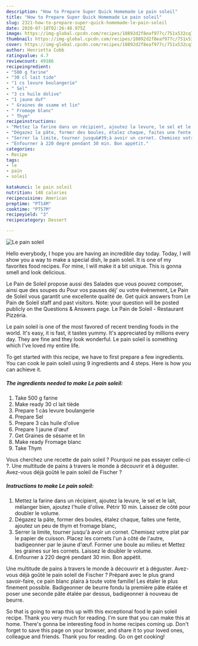 ```yaml
---
description: "How to Prepare Super Quick Homemade Le pain soleil"
title: "How to Prepare Super Quick Homemade Le pain soleil"
slug: 2321-how-to-prepare-super-quick-homemade-le-pain-soleil
date: 2020-07-18T02:26:48.975Z
image: https://img-global.cpcdn.com/recipes/18892d2f8eaf977c/751x532cq70/le-pain-soleil-photo-principale-de-la-recette.jpg
thumbnail: https://img-global.cpcdn.com/recipes/18892d2f8eaf977c/751x532cq70/le-pain-soleil-photo-principale-de-la-recette.jpg
cover: https://img-global.cpcdn.com/recipes/18892d2f8eaf977c/751x532cq70/le-pain-soleil-photo-principale-de-la-recette.jpg
author: Henrietta Cobb
ratingvalue: 4.7
reviewcount: 49186
recipeingredient:
- "500 g farine"
- "30 cl lait tide"
- "1 cs levure boulangerie"
- " Sel"
- "3 cs huile dolive"
- "1 jaune duf"
- " Graines de ssame et lin"
- " Fromage blanc"
- " Thym"
recipeinstructions:
- "Mettez la farine dans un récipient, ajoutez la levure, le sel et le lait, mélanger bien, ajoutez l&#39;huile d&#39;olive. Pétrir 10 min. Laissez de côté pour doubler le volume."
- "Dégazez la pâte, former des boules, étalez chaque, faites une fente, ajoutez un peu de thym et fromage blanc,"
- "Serrer la limite, tourner jusqu&#39;à avoir un cornet. Chemisez votre plat par le papier de cuisson. Placez les cornets l&#39;un à côté de l&#39;autre, badigeonner par le jaune d&#39;œuf. Former une boule au milieu et Mettez les graines sur les cornets. Laissez le doubler le volume."
- "Enfourner à 220 degré pendant 30 min. Bon appétit."
categories:
- Recipe
tags:
- le
- pain
- soleil

katakunci: le pain soleil 
nutrition: 148 calories
recipecuisine: American
preptime: "PT14M"
cooktime: "PT57M"
recipeyield: "3"
recipecategory: Dessert

---
```



![Le pain soleil](https://img-global.cpcdn.com/recipes/18892d2f8eaf977c/751x532cq70/le-pain-soleil-photo-principale-de-la-recette.jpg)

Hello everybody, I hope you are having an incredible day today. Today, I will show you a way to make a special dish, le pain soleil. It is one of my favorites food recipes. For mine, I will make it a bit unique. This is gonna smell and look delicious.

Le Pain de Soleil propose aussi des Salades que vous pouvez composer, ainsi que des soupes du Pour vos pauses déj&#39; ou votre événement, Le Pain de Soleil vous garantit une excellente qualité de. Get quick answers from Le Pain de Soleil staff and past visitors. Note: your question will be posted publicly on the Questions &amp; Answers page. Le Pain de Soleil - Restaurant Pizzéria.

Le pain soleil is one of the most favored of recent trending foods in the world. It's easy, it is fast, it tastes yummy. It's appreciated by millions every day. They are fine and they look wonderful. Le pain soleil is something which I've loved my entire life.


To get started with this recipe, we have to first prepare a few ingredients. You can cook le pain soleil using 9 ingredients and 4 steps. Here is how you can achieve it.

<!--inarticleads1-->

##### The ingredients needed to make Le pain soleil:

1. Take 500 g farine
1. Make ready 30 cl lait tiède
1. Prepare 1 càs levure boulangerie
1. Prepare  Sel
1. Prepare 3 càs huile d&#39;olive
1. Prepare 1 jaune d&#39;œuf
1. Get  Graines de sésame et lin
1. Make ready  Fromage blanc
1. Take  Thym


Vous cherchez une recette de pain soleil ? Pourquoi ne pas essayer celle-ci ?. Une multitude de pains à travers le monde à découvrir et à déguster. Avez-vous déjà goûté le pain soleil de Fischer ? 

<!--inarticleads2-->

##### Instructions to make Le pain soleil:

1. Mettez la farine dans un récipient, ajoutez la levure, le sel et le lait, mélanger bien, ajoutez l&#39;huile d&#39;olive. Pétrir 10 min. Laissez de côté pour doubler le volume.
1. Dégazez la pâte, former des boules, étalez chaque, faites une fente, ajoutez un peu de thym et fromage blanc,
1. Serrer la limite, tourner jusqu&#39;à avoir un cornet. Chemisez votre plat par le papier de cuisson. Placez les cornets l&#39;un à côté de l&#39;autre, badigeonner par le jaune d&#39;œuf. Former une boule au milieu et Mettez les graines sur les cornets. Laissez le doubler le volume.
1. Enfourner à 220 degré pendant 30 min. Bon appétit.


Une multitude de pains à travers le monde à découvrir et à déguster. Avez-vous déjà goûté le pain soleil de Fischer ? Préparé avec le plus grand savoir-faire, ce pain blanc plaira à toute votre famille! Les étaler le plus finement possible. Badigeonner de beurre fondu la première pâte étalée et poser une seconde pâte étalée par dessus, badigeonner à nouveau de beurre. 

So that is going to wrap this up with this exceptional food le pain soleil recipe. Thank you very much for reading. I'm sure that you can make this at home. There's gonna be interesting food in home recipes coming up. Don't forget to save this page on your browser, and share it to your loved ones, colleague and friends. Thank you for reading. Go on get cooking!

